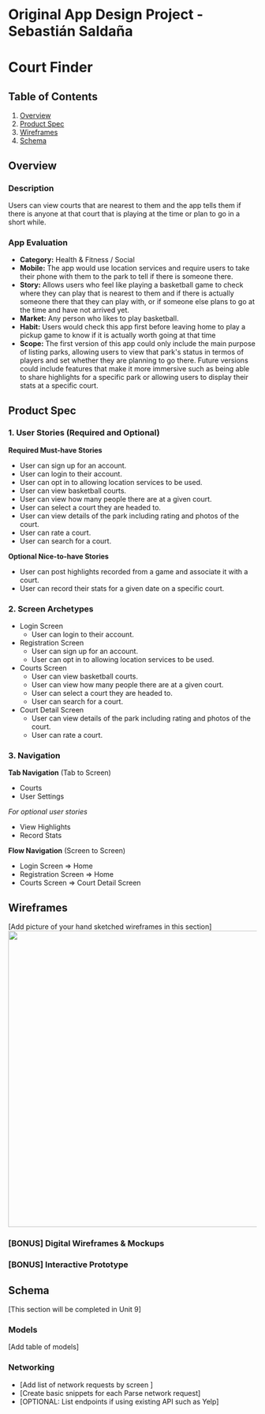 Original App Design Project - Sebastián Saldaña
===

# Court Finder

## Table of Contents
1. [Overview](#Overview)
1. [Product Spec](#Product-Spec)
1. [Wireframes](#Wireframes)
2. [Schema](#Schema)

## Overview
### Description
Users can view courts that are nearest to them and the app tells them if there is anyone at that court that is playing at the time or plan to go in a short while.

### App Evaluation
- **Category:** Health & Fitness / Social
- **Mobile:** The app would use location services and require users to take their phone with them to the park to tell if there is someone there. 
- **Story:** Allows users who feel like playing a basketball game to check where they can play that is nearest to them and if there is actually someone there that they can play with, or if someone else plans to go at the time and have not arrived yet. 
- **Market:** Any person who likes to play basketball. 
- **Habit:** Users would check this app first before leaving home to play a pickup game to know if it is actually worth going at that time
- **Scope:** The first version of this app could only include the main purpose of listing parks, allowing users to view that park's status in termos of players and set whether they are planning to go there. Future versions could include features that make it more immersive such as being able to share highlights for a specific park or allowing users to display their stats at a specific court. 

## Product Spec

### 1. User Stories (Required and Optional)

**Required Must-have Stories**

* User can sign up for an account.
* User can login to their account.
* User can opt in to allowing location services to be used.
* User can view basketball courts.
* User can view how many people there are at a given court.
* User can select a court they are headed to. 
* User can view details of the park including rating and photos of the court.
* User can rate a court.
* User can search for a court.

**Optional Nice-to-have Stories**
* User can post highlights recorded from a game and associate it with a court.
* User can record their stats for a given date on a specific court. 

### 2. Screen Archetypes

* Login Screen
   * User can login to their account. 
* Registration Screen
    * User can sign up for an account.
    * User can opt in to allowing location services to be used.
* Courts Screen
   * User can view basketball courts.
   * User can view how many people there are at a given court.
   * User can select a court they are headed to. 
   * User can search for a court.
* Court Detail Screen
    * User can view details of the park including rating and photos of the court.
    * User can rate a court.
### 3. Navigation

**Tab Navigation** (Tab to Screen)

* Courts
* User Settings

*For optional user stories*
* View Highlights
* Record Stats

**Flow Navigation** (Screen to Screen)

* Login Screen
   => Home
* Registration Screen
   => Home
* Courts Screen
   => Court Detail Screen

## Wireframes
[Add picture of your hand sketched wireframes in this section]
<img src="YOUR_WIREFRAME_IMAGE_URL" width=600>

### [BONUS] Digital Wireframes & Mockups

### [BONUS] Interactive Prototype

## Schema 
[This section will be completed in Unit 9]
### Models
[Add table of models]
### Networking
- [Add list of network requests by screen ]
- [Create basic snippets for each Parse network request]
- [OPTIONAL: List endpoints if using existing API such as Yelp]
